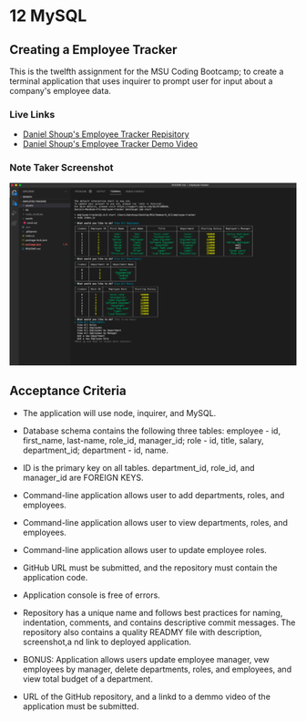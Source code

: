 
# 12 MySQL

## Creating a Employee Tracker

This is the twelfth assignment for the MSU Coding Bootcamp; to create a terminal application that uses inquirer to prompt user for input about a company's employee data. 


### Live Links
- [Daniel Shoup's Employee Tracker Repisitory](https://github.com/danshoup/employee-tracker)
- [Daniel Shoup's Employee Tracker Demo Video](https://drive.google.com/file/d/1cML5Q4WD4BydRcCv8aUkGfHoyEgE56Nw/view)


### Note Taker Screenshot

![Application Screen Shot](./assets/employee_tracker.png)


## Acceptance Criteria

- The application will use node, inquirer, and MySQL.

- Database schema contains the following three tables: employee - id, first_name, last-name, role_id, manager_id; role - id, title, salary, department_id; department - id, name.

- ID is the primary key on all tables. department_id, role_id, and manager_id are FOREIGN KEYS.

- Command-line application allows user to add departments, roles, and employees.

- Command-line application allows user to view departments, roles, and employees.

- Command-line application allows user to update employee roles.

- GitHub URL must be submitted, and the repository must contain the application code.

- Application console is free of errors.

- Repository has a unique name and follows best practices for naming, indentation, comments, and contains descriptive commit messages.  The repository also contains a quality READMY file with description, screenshot,a nd link to deployed application.

- BONUS: Application allows users update employee manager, vew employees by manager, delete departments, roles, and employees, and view total budget of a department.

- URL of the GitHub repository, and a linkd to a demmo video of the application must be submitted.


